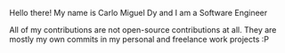 Hello there! 
My name is Carlo Miguel Dy and I am a Software Engineer

All of my contributions are not open-source contributions at all. They are mostly my own commits in my personal and freelance work projects :P
